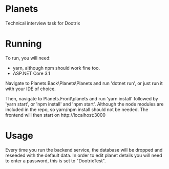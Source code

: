 # Planets
Technical interview task for Dootrix

# Running
To run, you will need:
- yarn, although npm should work fine too.
- ASP.NET Core 3.1

Navigate to Planets.Back\Planets\Planets and run 'dotnet run', or just run it with your IDE of choice.

Then, navigate to Planets.Front\planets and run 'yarn install' followed by 'yarn start', or 'npm install' and 'npm start'. Although the node modules are included in the repo, so yarn/npm install should not be needed. The frontend will then start on http://localhost:3000

# Usage
Every time you run the backend service, the database will be dropped and reseeded with the default data.
In order to edit planet details you will need to enter a password, this is set to "DootrixTest".
